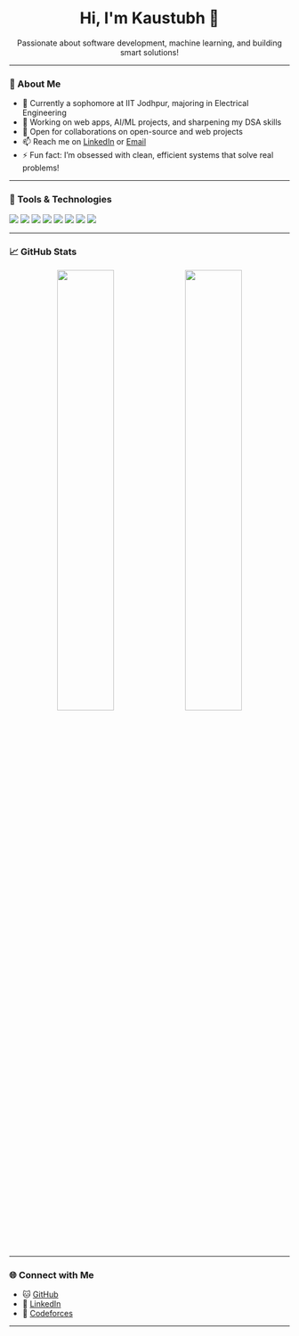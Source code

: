 <h1 align="center">Hi, I'm Kaustubh 👋</h1>
<p align="center">
  Passionate about software development, machine learning, and building smart solutions!
</p>

---

### 🚀 About Me

- 🌱 Currently a sophomore at IIT Jodhpur, majoring in Electrical Engineering
- 🔭 Working on web apps, AI/ML projects, and sharpening my DSA skills  
- 👯 Open for collaborations on open-source and web projects  
- 📫 Reach me on [LinkedIn](https://www.linkedin.com/in/kaustubh-salodkar/) or [Email](mailto:kaustubh.salodkar13@gmail.com)  
- ⚡ Fun fact: I’m obsessed with clean, efficient systems that solve real problems!

---

### 🧰 Tools & Technologies

<p>
  <img src="https://img.shields.io/badge/Code-C++-informational?style=flat&logo=c%2B%2B&logoColor=white&color=00599C" />
  <img src="https://img.shields.io/badge/Code-Python-informational?style=flat&logo=python&logoColor=white&color=3776AB" />
  <img src="https://img.shields.io/badge/Web-HTML-informational?style=flat&logo=html5&logoColor=white&color=E34F26" />
  <img src="https://img.shields.io/badge/Web-CSS-informational?style=flat&logo=css3&logoColor=white&color=1572B6" />
  <img src="https://img.shields.io/badge/JS-JavaScript-informational?style=flat&logo=javascript&logoColor=black&color=F7DF1E" />
  <img src="https://img.shields.io/badge/Framework-React-informational?style=flat&logo=react&logoColor=white&color=61DAFB" />
  <img src="https://img.shields.io/badge/Tools-Git-informational?style=flat&logo=git&logoColor=white&color=F05032" />
  <img src="https://img.shields.io/badge/Library-TensorFlow-informational?style=flat&logo=tensorflow&logoColor=white&color=FF6F00" />
</p>

---

### 📈 GitHub Stats

<p align="center">
  <img src="https://github-readme-stats.vercel.app/api?username=lileskimo&show_icons=true&theme=tokyonight" width="45%" />
  <img src="https://github-readme-streak-stats.herokuapp.com/?user=lileskimo&theme=tokyonight" width="45%" />
</p>

---

### 🌐 Connect with Me

- 🐱 [GitHub](https://github.com/lileskimo)
- 💼 [LinkedIn](https://www.linkedin.com/in/kaustubh-salodkar/)
- 🧮 [Codeforces](https://codeforces.com/profile/lileskimo)

---
